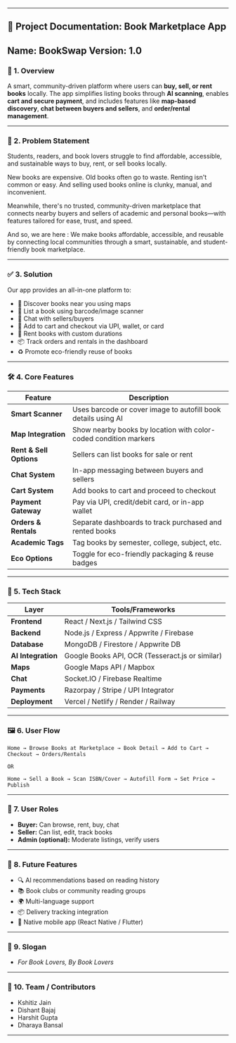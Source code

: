 
---

## 📘 **Project Documentation: Book Marketplace App**

**Name: BookSwap**
**Version:** 1.0
---

### 🧠 1. **Overview**

A smart, community-driven platform where users can **buy, sell, or rent books** locally. The app simplifies listing books through **AI scanning**, enables **cart and secure payment**, and includes features like **map-based discovery**, **chat between buyers and sellers**, and **order/rental management**.

---

### 🎯 2. **Problem Statement**
Students, readers, and book lovers struggle to find affordable, accessible, and sustainable ways to buy, rent, or sell books locally.

New books are expensive. Old books often go to waste. Renting isn't common or easy. And selling used books online is clunky, manual, and inconvenient.

Meanwhile, there's no trusted, community-driven marketplace that connects nearby buyers and sellers of academic and personal books—with features tailored for ease, trust, and speed.

And so, we are here : 
We make books affordable, accessible, and reusable by connecting local communities through a smart, sustainable, and student-friendly book marketplace.

---

### ✅ 3. **Solution**

Our app provides an all-in-one platform to:

* 📍 Discover books near you using maps
* 📸 List a book using barcode/image scanner
* 💬 Chat with sellers/buyers
* 🛒 Add to cart and checkout via UPI, wallet, or card
* 🔁 Rent books with custom durations
* 📦 Track orders and rentals in the dashboard
* ♻️ Promote eco-friendly reuse of books

---

### 🛠️ 4. **Core Features**

| Feature                 | Description                                                      |
| ----------------------- | ---------------------------------------------------------------- |
| **Smart Scanner**       | Uses barcode or cover image to autofill book details using AI    |
| **Map Integration**     | Show nearby books by location with color-coded condition markers |
| **Rent & Sell Options** | Sellers can list books for sale or rent                          |
| **Chat System**         | In-app messaging between buyers and sellers                      |
| **Cart System**         | Add books to cart and proceed to checkout                        |
| **Payment Gateway**     | Pay via UPI, credit/debit card, or in-app wallet                 |
| **Orders & Rentals**    | Separate dashboards to track purchased and rented books          |
| **Academic Tags**       | Tag books by semester, college, subject, etc.                    |
| **Eco Options**         | Toggle for eco-friendly packaging & reuse badges                 |

---

### 🧩 5. **Tech Stack**

| Layer              | Tools/Frameworks                                |
| ------------------ | ----------------------------------------------- |
| **Frontend**       | React / Next.js / Tailwind CSS                  |
| **Backend**        | Node.js / Express / Appwrite / Firebase         |
| **Database**       | MongoDB / Firestore / Appwrite DB               |
| **AI Integration** | Google Books API, OCR (Tesseract.js or similar) |
| **Maps**           | Google Maps API / Mapbox                        |
| **Chat**           | Socket.IO / Firebase Realtime                   |
| **Payments**       | Razorpay / Stripe / UPI Integrator              |
| **Deployment**     | Vercel / Netlify / Render / Railway             |

---

### 🖼️ 6. **User Flow**

```plaintext
Home → Browse Books at Marketplace → Book Detail → Add to Cart → Checkout → Orders/Rentals

OR

Home → Sell a Book → Scan ISBN/Cover → Autofill Form → Set Price → Publish
```

---

### 🔐 7. **User Roles**

* **Buyer:** Can browse, rent, buy, chat
* **Seller:** Can list, edit, track books
* **Admin (optional):** Moderate listings, verify users

---

### 📝 8. **Future Features**

* 🔍 AI recommendations based on reading history
* 📚 Book clubs or community reading groups
* 🌍 Multi-language support
* 📦 Delivery tracking integration
* 📱 Native mobile app (React Native / Flutter)

---

### 📣 9. **Slogan**

* *For Book Lovers, By Book Lovers*

---

### 👤 10. **Team / Contributors**

* Kshitiz Jain
* Dishant Bajaj
* Harshit Gupta
* Dharaya Bansal

---
